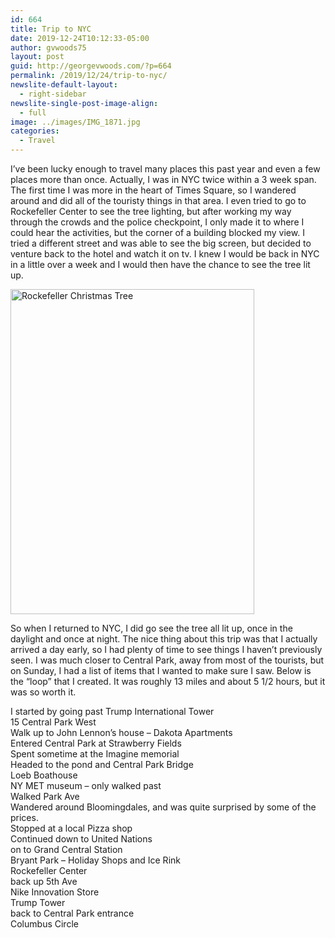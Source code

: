 ```yaml
---
id: 664
title: Trip to NYC
date: 2019-12-24T10:12:33-05:00
author: gvwoods75
layout: post
guid: http://georgevwoods.com/?p=664
permalink: /2019/12/24/trip-to-nyc/
newslite-default-layout:
  - right-sidebar
newslite-single-post-image-align:
  - full
image: ../images/IMG_1871.jpg
categories:
  - Travel
---
```

I&#8217;ve been lucky enough to travel many places this past year and even a few places more than once. Actually, I was in NYC twice within a 3 week span. The first time I was more in the heart of Times Square, so I wandered around and did all of the touristy things in that area. I even tried to go to Rockefeller Center to see the tree lighting, but after working my way through the crowds and the police checkpoint, I only made it to where I could hear the activities, but the corner of a building blocked my view. I tried a different street and was able to see the big screen, but decided to venture back to the hotel and watch it on tv. I knew I would be back in NYC in a little over a week and I would then have the chance to see the tree lit up. 

<p> <img src="https://georgevwoods.com/images/IMG_2011-225x300.jpg" alt="Rockefeller Christmas Tree" width="390" height="520"</p>

So when I returned to NYC, I did go see the tree all lit up, once in the daylight and once at night. The nice thing about this trip was that I actually arrived a day early, so I had plenty of time to see things I haven&#8217;t previously seen. I was much closer to Central Park, away from most of the tourists, but on Sunday, I had a list of items that I wanted to make sure I saw. Below is the &#8220;loop&#8221; that I created. It was roughly 13 miles and about 5 1/2 hours, but it was so worth it.  
  


I started by going past Trump International Tower  
15 Central Park West  
Walk up to John Lennon&#8217;s house &#8211; Dakota Apartments  
Entered Central Park at Strawberry Fields  
Spent sometime at the Imagine&nbsp;memorial  
Headed to the pond and Central Park Bridge  
Loeb Boathouse  
NY MET museum &#8211;&nbsp;only walked past  
Walked Park Ave  
Wandered around Bloomingdales, and was quite surprised by some of the prices.  
Stopped at a local Pizza shop  
Continued down to United Nations  
on to Grand Central Station  
Bryant Park &#8211; Holiday Shops and Ice Rink  
Rockefeller Center  
back up 5th Ave  
Nike Innovation Store  
Trump Tower  
back to Central Park entrance  
Columbus Circle
